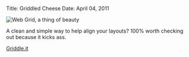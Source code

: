 Title: Griddled Cheese
Date: April 04, 2011

![Web Grid, a thing of beauty][1]

A clean and simple way to help align your layouts? 100% worth checking out because it kicks ass.

[Griddle.it][2]

[1]: http://c522735.r35.cf2.rackcdn.com/wireframeresource20a.jpg
[2]: http://griddle.it/
